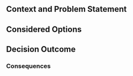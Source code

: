 # <!-- short title, representative of solved problem and found solution -->

## Context and Problem Statement



## Considered Options



## Decision Outcome



### Consequences
